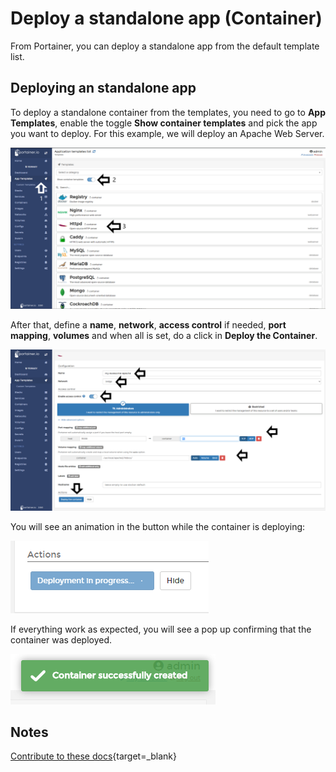 # Deploy a standalone app (Container)

From Portainer, you can deploy a standalone app from the default template list.

## Deploying an standalone app

To deploy a standalone container from the templates, you need to go to <b>App Templates</b>, enable the toggle <b>Show container templates</b> and pick the app you want to deploy. For this example, we will deploy an Apache Web Server.

![templates](assets/container-1.png)

After that, define a <b>name</b>, <b>network</b>, <b>access control</b> if needed, <b>port mapping</b>, <b>volumes</b> and when all is set, do a click in <b>Deploy the Container</b>.

![templates](assets/container-2.png)

You will see an animation in the button while the container is deploying:

![templates](assets/container-3.png)

If everything work as expected, you will see a pop up confirming that the container was deployed.

![templates](assets/container-4.png)

## Notes

[Contribute to these docs](https://github.com/portainer/portainer-docs/blob/master/contributing.md){target=_blank}